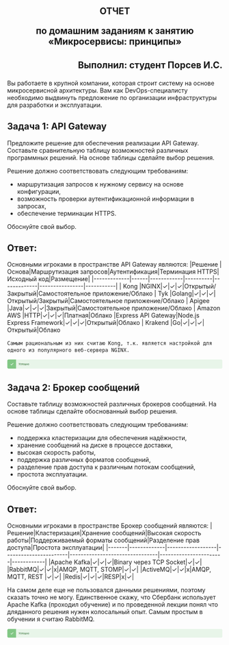 
## <p style="text-align: center;">ОТЧЕТ</p> <p style="text-align: center;">по домашним заданиям к занятию «Микросервисы: принципы»</p>
## <p style="text-align: right;">Выполнил: студент Порсев И.С.</p>

Вы работаете в крупной компании, которая строит систему на основе микросервисной архитектуры.
Вам как DevOps-специалисту необходимо выдвинуть предложение по организации инфраструктуры для разработки и эксплуатации.

## Задача 1: API Gateway 

Предложите решение для обеспечения реализации API Gateway. Составьте сравнительную таблицу возможностей различных программных решений. На основе таблицы сделайте выбор решения.

Решение должно соответствовать следующим требованиям:
- маршрутизация запросов к нужному сервису на основе конфигурации,
- возможность проверки аутентификационной информации в запросах,
- обеспечение терминации HTTPS.

Обоснуйте свой выбор.

## Ответ:


Основными игроками в пространстве API Gateway являются:
|Решение      |Основа|Маршрутизация запросов|Аутентификация|Терминация HTTPS|Исходный код|Размещение|
|-------------|------|------------|----------|-------------|----------------|-----------|
| Kong        |NGINX|✓|✓|✓|Открытый/Закрытый|Самостоятельное приложение/Облако
| Tyk         |Golang|✓|✓|✓|Открытый/Закрытый|Самостоятельное приложение/Облако
| Apigee      |Java|✓|✓|✓|Закрытый|Самостоятельное приложение/Облако
| Amazon AWS  |HTTP|✓|✓|✓|Платная|Облако
|Express API Gateway|Node.js Express Framework|✓|✓|✓|Открытый|Облако
| Krakend     |Go|✓|✓|✓|Открытый|Облако

```
Самым рациональным из них считаю Kong, т.к. является настройкой для одного из популярного веб-сервера NGINX.
```
![localImage](./Yes.png)


## Задача 2: Брокер сообщений

Составьте таблицу возможностей различных брокеров сообщений. На основе таблицы сделайте обоснованный выбор решения.

Решение должно соответствовать следующим требованиям:
- поддержка кластеризации для обеспечения надёжности,
- хранение сообщений на диске в процессе доставки,
- высокая скорость работы,
- поддержка различных форматов сообщений,
- разделение прав доступа к различным потокам сообщений,
- простота эксплуатации.

Обоснуйте свой выбор.

## Ответ:

Основными игроками в пространстве Брокер сообщений являются:
|Решение|Кластеризация|Хранение сообщений|Высокая скорость работы|Поддерживаемый форматы сообщений|Разделение прав доступа|Простота эксплуатации|
|-------|-------------|------------------|-----------------------|--------------------------------|-----------------------|------------|
|Apache Kafka|✓|✓|✓|Binary через TCP Socket|✓|✓|
|RabbitMQ|✓|✓|x|AMQP, MQTT, STOMP|✓|✓|
|ActiveMQ|✓|✓|x|AMQP, MQTT, REST |✓|✓|
|Redis|✓|✓|✓|RESP|x|✓|

На самом деле еще не пользовался данными решениями, поэтому сказать точно не могу. Единственное скажу, что Сбербанк использует Apache Kafka (проходил обучение) и по проведенной лекции понял что дляданного решения нужен колосальный опыт.
Самым простым в обучении я считаю RabbitMQ. 

![localImage](./Yes.png)
